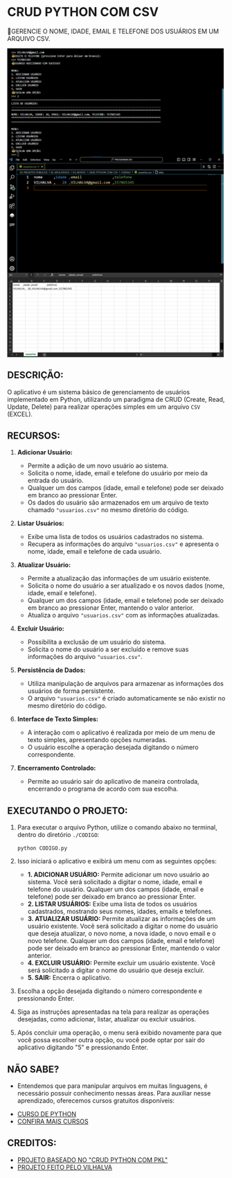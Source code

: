# CRUD PYTHON COM CSV
🎈GERENCIE O NOME, IDADE, EMAIL E TELEFONE DOS USUÁRIOS EM UM ARQUIVO CSV.

<img src="IMAGENS/FOTO_1.png" align="center" width="500"> <br>
<img src="IMAGENS/FOTO_2.png" align="center" width="500"> <br>
<img src="IMAGENS/FOTO_3.png" align="center" width="500"> <br>

## DESCRIÇÃO:
O aplicativo é um sistema básico de gerenciamento de usuários implementado em Python, utilizando um paradigma de CRUD (Create, Read, Update, Delete) para realizar operações simples em um arquivo `CSV` (EXCEL).

## RECURSOS:
1. **Adicionar Usuário:**
   - Permite a adição de um novo usuário ao sistema.
   - Solicita o nome, idade, email e telefone do usuário por meio da entrada do usuário.
   - Qualquer um dos campos (idade, email e telefone) pode ser deixado em branco ao pressionar Enter.
   - Os dados do usuário são armazenados em um arquivo de texto chamado `"usuarios.csv"` no mesmo diretório do código.

2. **Listar Usuários:**
   - Exibe uma lista de todos os usuários cadastrados no sistema.
   - Recupera as informações do arquivo `"usuarios.csv"` e apresenta o nome, idade, email e telefone de cada usuário.

3. **Atualizar Usuário:**
   - Permite a atualização das informações de um usuário existente.
   - Solicita o nome do usuário a ser atualizado e os novos dados (nome, idade, email e telefone).
   - Qualquer um dos campos (idade, email e telefone) pode ser deixado em branco ao pressionar Enter, mantendo o valor anterior.
   - Atualiza o arquivo `"usuarios.csv"` com as informações atualizadas.

4. **Excluir Usuário:**
   - Possibilita a exclusão de um usuário do sistema.
   - Solicita o nome do usuário a ser excluído e remove suas informações do arquivo `"usuarios.csv"`.

5. **Persistência de Dados:**
   - Utiliza manipulação de arquivos para armazenar as informações dos usuários de forma persistente.
   - O arquivo `"usuarios.csv"` é criado automaticamente se não existir no mesmo diretório do código.

6. **Interface de Texto Simples:**
   - A interação com o aplicativo é realizada por meio de um menu de texto simples, apresentando opções numeradas.
   - O usuário escolhe a operação desejada digitando o número correspondente.

7. **Encerramento Controlado:**
   - Permite ao usuário sair do aplicativo de maneira controlada, encerrando o programa de acordo com sua escolha.

## EXECUTANDO O PROJETO:
1. Para executar o arquivo Python, utilize o comando abaixo no terminal, dentro do diretório `./CODIGO`:

   ```
   python CODIGO.py
   ```

2. Isso iniciará o aplicativo e exibirá um menu com as seguintes opções:
   - **1. ADICIONAR USUÁRIO:** Permite adicionar um novo usuário ao sistema. Você será solicitado a digitar o nome, idade, email e telefone do usuário. Qualquer um dos campos (idade, email e telefone) pode ser deixado em branco ao pressionar Enter.
   - **2. LISTAR USUÁRIOS:** Exibe uma lista de todos os usuários cadastrados, mostrando seus nomes, idades, emails e telefones.
   - **3. ATUALIZAR USUÁRIO:** Permite atualizar as informações de um usuário existente. Você será solicitado a digitar o nome do usuário que deseja atualizar, o novo nome, a nova idade, o novo email e o novo telefone. Qualquer um dos campos (idade, email e telefone) pode ser deixado em branco ao pressionar Enter, mantendo o valor anterior.
   - **4. EXCLUIR USUÁRIO:** Permite excluir um usuário existente. Você será solicitado a digitar o nome do usuário que deseja excluir.
   - **5. SAIR:** Encerra o aplicativo.
4. Escolha a opção desejada digitando o número correspondente e pressionando Enter.
5. Siga as instruções apresentadas na tela para realizar as operações desejadas, como adicionar, listar, atualizar ou excluir usuários.
6. Após concluir uma operação, o menu será exibido novamente para que você possa escolher outra opção, ou você pode optar por sair do aplicativo digitando "5" e pressionando Enter.

## NÃO SABE?
- Entendemos que para manipular arquivos em muitas linguagens, é necessário possuir conhecimento nessas áreas. Para auxiliar nesse aprendizado, oferecemos cursos gratuitos disponíveis:
* [CURSO DE PYTHON](https://github.com/VILHALVA/CURSO-DE-PYTHON)
* [CONFIRA MAIS CURSOS](https://github.com/VILHALVA?tab=repositories&q=+topic:CURSO)

## CREDITOS:
- [PROJETO BASEADO NO "CRUD PYTHON COM PKL"](https://github.com/VILHALVA/CRUD-PYTHON-COM-PKL)
- [PROJETO FEITO PELO VILHALVA](https://github.com/VILHALVA)



